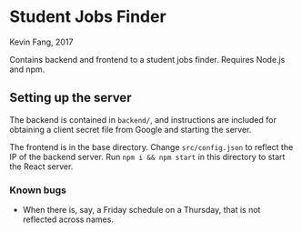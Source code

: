 # Student Jobs Finder 
Kevin Fang, 2017

Contains backend and frontend to a student jobs finder. Requires Node.js and npm.

## Setting up the server
The backend is contained in `backend/`, and instructions are included for obtaining a client secret file from Google and starting the server.

The frontend is in the base directory. Change `src/config.json` to reflect the IP of the backend server. Run `npm i && npm start` in this directory to start the React server.


### Known bugs
- When there is, say, a Friday schedule on a Thursday, that is not reflected across names.